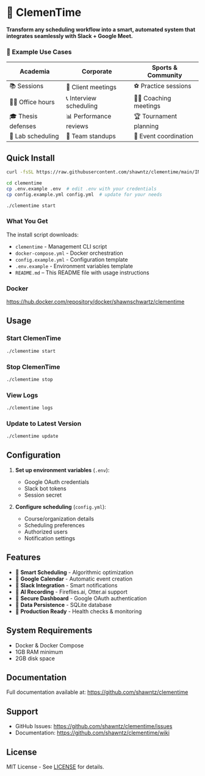 # 🍊 ClemenTime
**Transform any scheduling workflow into a smart, automated system that integrates seamlessly with Slack + Google Meet.**

### 🌟 Example Use Cases
| **Academia** | **Corporate** | **Sports & Community** |
|--------------|---------------|------------------------|
| 📚 Sessions | 💼 Client meetings | ⚽ Practice sessions |
| 👨‍🏫 Office hours | 📞 Interview scheduling | 🏃‍♀️ Coaching meetings |
| 🎓 Thesis defenses | 📊 Performance reviews | 🏆 Tournament planning |
| 🔬 Lab scheduling | 🤝 Team standups | 🎪 Event coordination |

## Quick Install

```bash
curl -fsSL https://raw.githubusercontent.com/shawntz/clementime/main/INSTALL.sh | bash

cd clementime
cp .env.example .env  # edit .env with your credentials
cp config.example.yml config.yml  # update for your needs

./clementime start
```

### What You Get

The install script downloads:
- `clementime` - Management CLI script
- `docker-compose.yml` - Docker orchestration
- `config.example.yml` - Configuration template
- `.env.example` - Environment variables template
- `README.md` – This README file with usage instructions

### Docker

https://hub.docker.com/repository/docker/shawnschwartz/clementime

## Usage

### Start ClemenTime
```bash
./clementime start
```

### Stop ClemenTime
```bash
./clementime stop
```

### View Logs
```bash
./clementime logs
```

### Update to Latest Version
```bash
./clementime update
```

## Configuration

1. **Set up environment variables** (`.env`):
   - Google OAuth credentials
   - Slack bot tokens
   - Session secret

2. **Configure scheduling** (`config.yml`):
   - Course/organization details
   - Scheduling preferences
   - Authorized users
   - Notification settings

## Features

- 🤖 **Smart Scheduling** - Algorithmic optimization
- 📅 **Google Calendar** - Automatic event creation
- 💬 **Slack Integration** - Smart notifications
- 🎥 **AI Recording** - Fireflies.ai, Otter.ai support
- 🔐 **Secure Dashboard** - Google OAuth authentication
- 💾 **Data Persistence** - SQLite database
- 🐳 **Production Ready** - Health checks & monitoring

## System Requirements

- Docker & Docker Compose
- 1GB RAM minimum
- 2GB disk space

## Documentation

Full documentation available at:
https://github.com/shawntz/clementime

## Support

- GitHub Issues: https://github.com/shawntz/clementime/issues
- Documentation: https://github.com/shawntz/clementime/wiki

## License

MIT License - See [LICENSE](https://github.com/shawntz/clementime/blob/main/LICENSE) for details.
  
